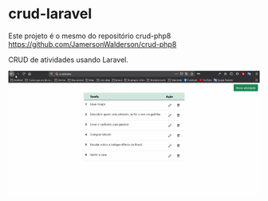 # crud-laravel

Este projeto é o mesmo do repositório crud-php8
https://github.com/JamersonWalderson/crud-php8

CRUD de atividades usando Laravel.

![Demo](https://github.com/JamersonWalderson/crud-php8/blob/main/gif-demo.gif)

